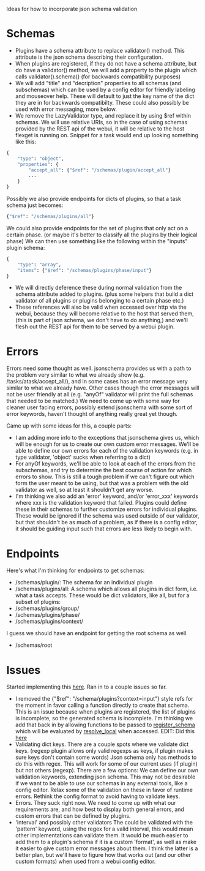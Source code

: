Ideas for how to incorporate json schema validation

# Schemas
- Plugins have a schema attribute to replace validator() method. This attribute is the json schema describing their configuration.
- When plugins are registered, if they do not have a schema attribute, but do have a validator() method, we will add a property to the plugin which calls validator().schema() (for backwards compatibility purposes)
- We will add "title" and "decription" properties to all schemas (and subschemas) which can be used by a config editor for friendly labeling and mouseover help. These will default to just the key name of the dict they are in for backwards compatibilty. These could also possibly be used with error messaging, more below.
- We remove the LazyValidator type, and replace it by using $ref within schemas. We will use relative URIs, so in the case of using schemas provided by the REST api of the webui, it will be relative to the host flexget is running on. Snippet for a task would end up looking something like this:
```python
{
    "type": "object",
    "properties": {
        "accept_all": {"$ref": "/schemas/plugin/accept_all"}
        ...
    }
}
```
Possibly we also provide endpoints for dicts of plugins, so that a task schema just becomes:
```python
{"$ref": "/schemas/plugins/all"}
```
We could also provide endpoints for the set of plugins that only act on a certain phase. (or maybe it's better to classify all the plugins by their logical phase) We can then use something like the following within the "inputs" plugin schema:
```python
{
    "type": "array",
    "items": {"$ref": "/schemas/plugins/phase/input"}
}
```

- We will directly deference these during normal validation from the schema attribute added to plugins. (plus some helpers that build a dict validator of all plugins or plugins belonging to a certain phase etc.)
- These references will also be valid when accessed over http via the webui, because they will become relative to the host that served them, (this is part of json schema, we don't have to do anything,) and we'll flesh out the REST api for them to be served by a webui plugin.

# Errors
Errors need some thought as well. jsonschema provides us with a path to the problem very similar to what we already show (e.g. /tasks/atask/accept_all/), and in some cases has an error message very similar to what we already have. Other cases though the error messages will not be user friendly at all (e.g. "anyOf" validator will print the full schemas that needed to be matched.)
We need to come up with some way for cleaner user facing errors, possibly extend jsonschema with some sort of error keywords, haven't thought of anything really great yet though.

Came up with some ideas for this, a couple parts:
- I am adding more info to the exceptions that jsonschema gives us, which will be enough for us to create our own custom error messages. We'll be able to define our own errors for each of the validation keywords (e.g. in type validator, 'object' sucks when referring to a dict)
- For anyOf keywords, we'll be able to look at each of the errors from the subschemas, and try to determine the best course of action for which errors to show. This is still a tough problem if we can't figure out which form the user meant to be using, but that was a problem with the old validator as well, so at least it shouldn't get any worse.
- I'm thinking we also add an 'error' keyword, and/or 'error_xxx' keywords where xxx is the validation keyword that failed. Plugins could define these in their schemas to further customize errors for individual plugins. These would be ignored if the schema was used outside of our validator, but that shouldn't be as much of a problem, as if there is a config editor, it should be guiding input such that errors are less likely to begin with.


# Endpoints
Here's what I'm thinking for endpoints to get schemas:
- /schemas/plugin/<nameofplugin>: The schema for an individual plugin
- /schemas/plugins/all: A schema which allows all plugins in dict form, i.e. what a task accepts.
These would be dict validators, like all, but for a subset of plugins:
- /schemas/plugins/group/<groupname>
- /schemas/plugins/phase/<phasename>
- /schemas/plugins/context/<contextname>

I guess we should have an endpoint for getting the root schema as well
- /schemas/root

# Issues
Started implementing this [here](https://github.com/Flexget/Flexget/tree/jsonschema). Ran in to a couple issues so far.
- I removed the {"$ref": "/schema/plugins?context=input"} style refs for the moment in favor calling a function directly to create that schema.
This is an issue because when plugins are registered, the list of plugins is incomplete, so the generated schema is incomplete.
I'm thinking we add that back in by allowing functions to be passed to [register_schema](https://github.com/Flexget/Flexget/blob/jsonschema/flexget/config_schema.py#L13) which will be evaluated by [resolve_local](https://github.com/Flexget/Flexget/blob/jsonschema/flexget/config_schema.py#L17) when accessed. EDIT: Did this [here](https://github.com/Flexget/Flexget/commit/1d764c1d997457a34414871f9a3b8ca53ef29de8)
- Validating dict keys.
There are a couple spots where we validate dict keys. (regexp plugin allows only valid regexps as keys, if plugin makes sure keys don't contain some words)
Json schema only has methods to do this with regex. This will work for some of our current uses (if plugin) but not others (regexp). There are a few options:
We can define our own validation keywords, extending json schema. This may not be desirable if we want to be able to use our schemas in any external tools, like a config editor.
Relax some of the validation on these in favor of runtime errors.
Rethink the config format to avoid having to validate keys.
- Errors.
They suck right now. We need to come up with what our requirements are, and how best to display both general errors, and custom errors that can be defined by plugins.
- 'interval' and possibly other validators
The could be validated with the 'pattern' keyword, using the regex for a valid interval, this would mean other implementations can validate them. It would be much easier to add them to a plugin's schema if it is a custom 'format', as well as make it easier to give custom error messages about them. I think the latter is a better plan, but we'll have to figure how that works out (and our other custom formats) when used from a webui config editor.